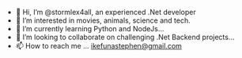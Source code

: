 - 👋 Hi, I’m @stormlex4all, an experienced .Net developer
- 👀 I’m interested in movies, animals, science and tech.
- 🌱 I’m currently learning Python and NodeJs...
- 💞️ I’m looking to collaborate on challenging .Net Backend projects...
- 📫 How to reach me ... ikefunastephen@gmail.com

<!---
stormlex4all/stormlex4all is a ✨ special ✨ repository because its `README.md` (this file) appears on your GitHub profile.
You can click the Preview link to take a look at your changes.
--->
